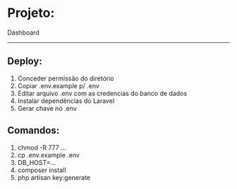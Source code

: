 # Projeto:
Dashboard

<hr>

## Deploy:
<ol>
    <li>Conceder permissão do diretório</li>
    <li>Copiar .env.example p/ .env</li>
    <li>Editar arquivo .env com as credencias do banco de dados</li>
    <li>Instalar dependências do Laravel</li>
    <li>Gerar chave no .env</li>
</ol>

## Comandos:
<ol>
    <li>chmod -R 777 ...</li>
    <li>cp .env.example .env</li>
    <li>DB_HOST=...</li>
    <li>composer install</li>
    <li>php artisan key:generate</li>
</ol>